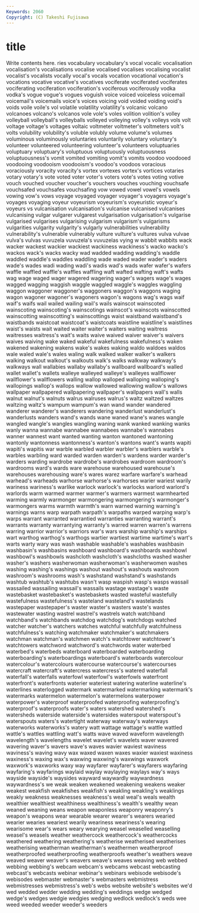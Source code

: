 ```yaml
---
Keywords: 2060 
Copyright: (C) Takeshi Fujisawa
---
```


# title

Write contents here.
ries vocabulary vocabulary's vocal vocalic vocalisation vocalisation's
vocalisations vocalise vocalised vocalises vocalising vocalist vocalist's vocalists vocally vocal's
vocals vocation vocational vocation's vocations vocative vocative's vocatives vociferate vociferated
vociferates vociferating vociferation vociferation's vociferous vociferously vodka vodka's vogue vogue's
vogues voguish voice voiced voiceless voicemail voicemail's voicemails voice's voices
voicing void voided voiding void's voids voile voile's vol volatile
volatility volatility's volcanic volcano volcanoes volcano's volcanos vole vole's voles
volition volition's volley volleyball volleyball's volleyballs volleyed volleying volley's volleys
vols volt voltage voltage's voltages voltaic voltmeter voltmeter's voltmeters volt's
volts volubility volubility's voluble volubly volume volume's volumes voluminous voluminously
voluntaries voluntarily voluntary voluntary's volunteer volunteered volunteering volunteer's volunteers voluptuaries
voluptuary voluptuary's voluptuous voluptuously voluptuousness voluptuousness's vomit vomited vomiting vomit's
vomits voodoo voodooed voodooing voodooism voodooism's voodoo's voodoos voracious voraciously
voracity voracity's vortex vortexes vortex's vortices votaries votary votary's vote
voted voter voter's voters vote's votes voting votive vouch vouched
voucher voucher's vouchers vouches vouching vouchsafe vouchsafed vouchsafes vouchsafing vow
vowed vowel vowel's vowels vowing vow's vows voyage voyaged voyager
voyager's voyagers voyage's voyages voyaging voyeur voyeurism voyeurism's voyeuristic voyeur's
voyeurs vs vulcanisation vulcanisation's vulcanise vulcanised vulcanises vulcanising vulgar vulgarer
vulgarest vulgarisation vulgarisation's vulgarise vulgarised vulgarises vulgarising vulgarism vulgarism's vulgarisms
vulgarities vulgarity vulgarity's vulgarly vulnerabilities vulnerability vulnerability's vulnerable vulnerably vulture
vulture's vultures vulva vulvae vulva's vulvas vuvuzela vuvuzela's vuvuzelas vying
w wabbit wabbits wack wacker wackest wackier wackiest wackiness wackiness's
wacko wacko's wackos wack's wacks wacky wad wadded wadding wadding's
waddle waddled waddle's waddles waddling wade waded wader wader's waders
wade's wades wadi wading wadi's wadis wad's wads wafer wafer's
wafers waffle waffled waffle's waffles waffling waft wafted wafting waft's
wafts wag wage waged wager wagered wagering wager's wagers wage's
wages wagged wagging waggish waggle waggled waggle's waggles waggling waggon
waggoner waggoner's waggoners waggon's waggons waging wagon wagoner wagoner's wagoners
wagon's wagons wag's wags waif waif's waifs wail wailed wailing
wail's wails wainscot wainscoted wainscoting wainscoting's wainscotings wainscot's wainscots wainscotted
wainscotting wainscotting's wainscottings waist waistband waistband's waistbands waistcoat waistcoat's waistcoats
waistline waistline's waistlines waist's waists wait waited waiter waiter's waiters
waiting waitress waitresses waitress's wait's waits waive waived waiver waiver's
waivers waives waiving wake waked wakeful wakefulness wakefulness's waken wakened
wakening wakens wake's wakes waking waldo waldoes waldos wale waled
wale's wales waling walk walked walker walker's walkers walking walkout
walkout's walkouts walk's walks walkway walkway's walkways wall wallabies wallaby
wallaby's wallboard wallboard's walled wallet wallet's wallets walleye walleyed walleye's
walleyes wallflower wallflower's wallflowers walling wallop walloped walloping walloping's wallopings
wallop's wallops wallow wallowed wallowing wallow's wallows wallpaper wallpapered wallpapering
wallpaper's wallpapers wall's walls walnut walnut's walnuts walrus walruses walrus's
waltz waltzed waltzes waltzing waltz's wampum wampum's wan wand wander
wandered wanderer wanderer's wanderers wandering wanderlust wanderlust's wanderlusts wanders wand's
wands wane waned wane's wanes wangle wangled wangle's wangles wangling
waning wank wanked wanking wanks wanly wanna wannabe wannabee wannabees
wannabe's wannabes wanner wannest want wanted wanting wanton wantoned wantoning
wantonly wantonness wantonness's wanton's wantons want's wants wapiti wapiti's wapitis
war warble warbled warbler warbler's warblers warble's warbles warbling ward
warded warden warden's wardens warder warder's warders warding wardrobe wardrobe's
wardrobes wardroom wardroom's wardrooms ward's wards ware warehouse warehoused warehouse's
warehouses warehousing ware's wares warez warfare warfare's warhead warhead's warheads
warhorse warhorse's warhorses warier wariest warily wariness wariness's warlike warlock
warlock's warlocks warlord warlord's warlords warm warmed warmer warmer's warmers
warmest warmhearted warming warmly warmonger warmongering warmongering's warmonger's warmongers warms
warmth warmth's warn warned warning warning's warnings warns warp warpath
warpath's warpaths warped warping warp's warps warrant warranted warrantied warranties
warranting warrant's warrants warranty warrantying warranty's warred warren warren's warrens
warring warrior warrior's warriors war's wars warship warship's warships wart
warthog warthog's warthogs wartier wartiest wartime wartime's wart's warts warty
wary was wash washable washable's washables washbasin washbasin's washbasins washboard
washboard's washboards washbowl washbowl's washbowls washcloth washcloth's washcloths washed washer
washer's washers washerwoman washerwoman's washerwomen washes washing washing's washings washout
washout's washouts washroom washroom's washrooms wash's washstand washstand's washstands washtub
washtub's washtubs wasn't wasp waspish wasp's wasps wassail wassailed wassailing
wassail's wassails wastage wastage's waste wastebasket wastebasket's wastebaskets wasted wasteful
wastefully wastefulness wastefulness's wasteland wasteland's wastelands wastepaper wastepaper's waster waster's
wasters waste's wastes wastewater wasting wastrel wastrel's wastrels watch watchband
watchband's watchbands watchdog watchdog's watchdogs watched watcher watcher's watchers watches
watchful watchfully watchfulness watchfulness's watching watchmaker watchmaker's watchmakers watchman watchman's
watchmen watch's watchtower watchtower's watchtowers watchword watchword's watchwords water waterbed
waterbed's waterbeds waterboard waterboarded waterboarding waterboarding's waterboardings waterboard's waterboards watercolour
watercolour's watercolours watercourse watercourse's watercourses watercraft watercraft's watercress watercress's watered
waterfall waterfall's waterfalls waterfowl waterfowl's waterfowls waterfront waterfront's waterfronts waterier
wateriest watering waterline waterline's waterlines waterlogged watermark watermarked watermarking watermark's
watermarks watermelon watermelon's watermelons waterpower waterpower's waterproof waterproofed waterproofing waterproofing's
waterproof's waterproofs water's waters watershed watershed's watersheds waterside waterside's watersides
waterspout waterspout's waterspouts waters's watertight waterway waterway's waterways waterworks waterworks's
watery watt wattage wattage's wattle wattled wattle's wattles wattling watt's
watts wave waved waveform wavelength wavelength's wavelengths wavelet wavelet's wavelets
waver wavered wavering waver's wavers wave's waves wavier waviest waviness
waviness's waving wavy wax waxed waxen waxes waxier waxiest waxiness
waxiness's waxing wax's waxwing waxwing's waxwings waxwork waxwork's waxworks waxy
way wayfarer wayfarer's wayfarers wayfaring wayfaring's wayfarings waylaid waylay waylaying
waylays way's ways wayside wayside's waysides wayward waywardly waywardness waywardness's
we weak weaken weakened weakening weakens weaker weakest weakfish weakfishes
weakfish's weakling weakling's weaklings weakly weakness weaknesses weakness's weal weal's
weals wealth wealthier wealthiest wealthiness wealthiness's wealth's wealthy wean weaned
weaning weans weapon weaponless weaponry weaponry's weapon's weapons wear wearable
wearer wearer's wearers wearied wearier wearies weariest wearily weariness weariness's
wearing wearisome wear's wears weary wearying weasel weaselled weaselling weasel's
weasels weather weathercock weathercock's weathercocks weathered weathering weathering's weatherise weatherised
weatherises weatherising weatherman weatherman's weathermen weatherproof weatherproofed weatherproofing weatherproofs weather's
weathers weave weaved weaver weaver's weavers weave's weaves weaving web
webbed webbing webbing's webcam webcam's webcams webcast webcasting webcast's webcasts
webinar webinar's webinars webisode webisode's webisodes webmaster webmaster's webmasters webmistress
webmistresses webmistress's web's webs website website's websites we'd wed wedded
wedder wedding wedding's weddings wedge wedged wedge's wedges wedgie wedgies
wedging wedlock wedlock's weds wee weed weeded weeder weeder's weeders
